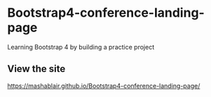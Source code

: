 # Bootstrap4-conference-landing-page
Learning Bootstrap 4 by building a practice project

## View the site
https://mashablair.github.io/Bootstrap4-conference-landing-page/
